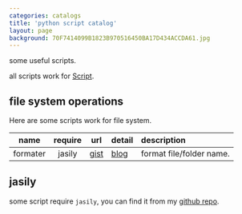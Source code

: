 ```yaml
---
categories: catalogs
title: 'python script catalog'
layout: page
background: 70F7414099B1823B970516450BA17D434ACCDA61.jpg
---
```


some useful scripts.

all scripts work for [Script][0].

<!-- more -->

## file system operations

Here are some scripts work for file system.

name|require|url|detail|description
:-:|:-:|:-:|:-|:-
formater|jasily|[gist][1]|[blog][3]|format file/folder name.

## jasily

some script require `jasily`, you can find it from my [github repo][2].

[0]: https://github.com/Cologler/Script
[1]: https://gist.github.com/Cologler/5d6f94393358102ecbfbb2f55ee66981
[2]: https://github.com/Cologler/py.jasily.cologler
[3]: /4D2ECCD6-D852-4949-8E79-38D2CD00025F.html
